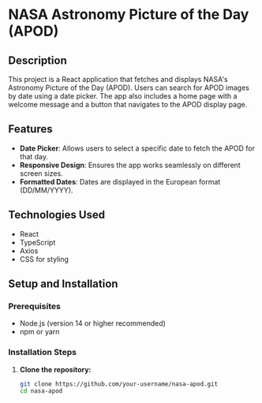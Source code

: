 # NASA Astronomy Picture of the Day (APOD)

## Description

This project is a React application that fetches and displays NASA's Astronomy Picture of the Day (APOD). Users can search for APOD images by date using a date picker. The app also includes a home page with a welcome message and a button that navigates to the APOD display page.

## Features

- **Date Picker**: Allows users to select a specific date to fetch the APOD for that day.
- **Responsive Design**: Ensures the app works seamlessly on different screen sizes.
- **Formatted Dates**: Dates are displayed in the European format (DD/MM/YYYY).

## Technologies Used

- React
- TypeScript
- Axios
- CSS for styling

## Setup and Installation

### Prerequisites

- Node.js (version 14 or higher recommended)
- npm or yarn

### Installation Steps

1. **Clone the repository:**

   ```bash
   git clone https://github.com/your-username/nasa-apod.git
   cd nasa-apod
   ```
